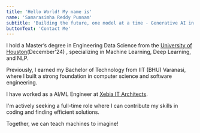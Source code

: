 ```yaml
---
title: 'Hello World! My name is'
name: 'Samarasimha Reddy Punnam'
subtitle: 'Building the future, one model at a time - Generative AI in action.'
buttonText: 'Contact Me'
---
```


I hold a Master’s degree in Engineering Data Science from the [University of Houston](https://uh.edu/)(December'24) , specializing in Machine Learning, Deep Learning, and NLP.

Previously, I earned my Bachelor of Technology from IIT (BHU) Varanasi, where I built a strong foundation in computer science and software engineering.

I have worked as a AI/ML Engineer at [Xebia IT Architects](https://xebia.com/).

I'm actively seeking a full-time role where I can contribute my skills in coding and finding efficient solutions.

Together, we can teach machines to imagine!
